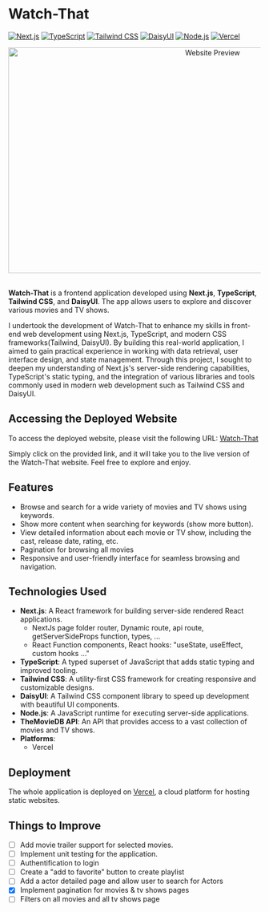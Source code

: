# Watch-That

[![Next.js](https://img.shields.io/badge/Next.js-000000?style=for-the-badge&logo=next.js&logoColor=white)](https://nextjs.org/)
[![TypeScript](https://img.shields.io/badge/TypeScript-3178C6?style=for-the-badge&logo=typescript&logoColor=white)](https://www.typescriptlang.org/)
[![Tailwind CSS](https://img.shields.io/badge/Tailwind%20CSS-38B2AC?style=for-the-badge&logo=tailwind-css&logoColor=white)](https://tailwindcss.com/)
[![DaisyUI](https://img.shields.io/badge/DaisyUI-FF00F7?style=for-the-badge&logo=daisyui&logoColor=white)](https://daisyui.com/)
[![Node.js](https://img.shields.io/badge/Node.js-339933?style=for-the-badge&logo=node.js&logoColor=white)](https://nodejs.org/)
[![Vercel](https://img.shields.io/badge/Vercel-000000?style=for-the-badge&logo=vercel&logoColor=white)](https://vercel.com/)

<div align="center">
  <a href="https://your-website-url-here.com">
    <img src="https://i.imgur.com/iYxdziT.jpeg" alt="Website Preview" width="800" height="450">
  </a>
</div>
<br/>

**Watch-That** is a frontend application developed using **Next.js**, **TypeScript**, **Tailwind CSS**, and **DaisyUI**. The app allows users to explore and discover various movies and TV shows.

I undertook the development of Watch-That to enhance my skills in front-end web development using Next.js, TypeScript, and modern CSS frameworks(Tailwind, DaisyUI). By building this real-world application, I aimed to gain practical experience in working with data retrieval, user interface design, and state management. Through this project, I sought to deepen my understanding of Next.js's server-side rendering capabilities, TypeScript's static typing, and the integration of various libraries and tools commonly used in modern web development such as Tailwind CSS and DaisyUI.

## Accessing the Deployed Website

To access the deployed website, please visit the following URL: [Watch-That](https://watch-that.vercel.app/)

Simply click on the provided link, and it will take you to the live version of the Watch-That website. Feel free to explore and enjoy.

## Features

- Browse and search for a wide variety of movies and TV shows using keywords.
- Show more content when searching for keywords (show more button).
- View detailed information about each movie or TV show, including the cast, release date, rating, etc.
- Pagination for browsing all movies
- Responsive and user-friendly interface for seamless browsing and navigation.

## Technologies Used

- **Next.js**: A React framework for building server-side rendered React applications.
  - NextJs page folder router, Dynamic route, api route, getServerSideProps function, types, ...
  - React Function components, React hooks: "useState, useEffect, custom hooks ..."
- **TypeScript**: A typed superset of JavaScript that adds static typing and improved tooling.
- **Tailwind CSS**: A utility-first CSS framework for creating responsive and customizable designs.
- **DaisyUI**: A Tailwind CSS component library to speed up development with beautiful UI components.
- **Node.js**: A JavaScript runtime for executing server-side applications.
- **TheMovieDB API**: An API that provides access to a vast collection of movies and TV shows.
- **Platforms**:
  - Vercel

## Deployment

The whole application is deployed on [Vercel](https://vercel.com/), a cloud platform for hosting static websites.

## Things to Improve

- [ ] Add movie trailer support for selected movies.
- [ ] Implement unit testing for the application.
- [ ] Authentification to login
- [ ] Create a "add to favorite" button to create playlist
- [ ] Add a actor detailed page and allow user to search for Actors
- [X] Implement pagination for movies & tv shows pages
- [ ] Filters on all movies and all tv shows page
